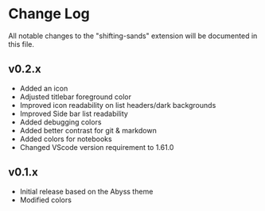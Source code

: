 # Change Log

All notable changes to the "shifting-sands" extension will be documented in this file.

## v0.2.x
- Added an icon
- Adjusted titlebar foreground color
- Improved icon readability on list headers/dark backgrounds
- Improved Side bar list readability
- Added debugging colors
- Added better contrast for git & markdown
- Added colors for notebooks
- Changed VScode version requirement to 1.61.0

## v0.1.x
- Initial release based on the Abyss theme
- Modified colors